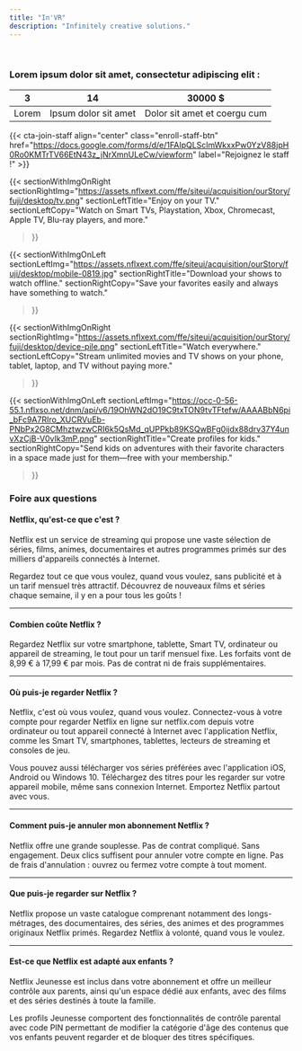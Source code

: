 ```yaml
---
title: "In'VR"
description: "Infinitely creative solutions."
---
```


&nbsp;
### Lorem ipsum dolor sit amet, consectetur adipiscing elit :

| 3 | 14 | 30000 $ |
| :-: | :-: | :-: |
| Lorem | Ipsum dolor sit amet | Dolor sit amet et coergu cum |

{{< cta-join-staff align="center" class="enroll-staff-btn" href="https://docs.google.com/forms/d/e/1FAIpQLSclmWkxxPw0YzV88jpH0Ro0KMTrTV66EtN43z_jNrXmnULeCw/viewform" label="Rejoignez le staff !" >}}
&nbsp;
&nbsp;

{{< sectionWithImgOnRight
  sectionRightImg="https://assets.nflxext.com/ffe/siteui/acquisition/ourStory/fuji/desktop/tv.png"
  sectionLeftTitle="Enjoy on your TV."
  sectionLeftCopy="Watch on Smart TVs, Playstation, Xbox, Chromecast, Apple TV, Blu-ray players, and more."
>}}

{{< sectionWithImgOnLeft
  sectionLeftImg="https://assets.nflxext.com/ffe/siteui/acquisition/ourStory/fuji/desktop/mobile-0819.jpg"
  sectionRightTitle="Download your shows to watch offline."
  sectionRightCopy="Save your favorites easily and always have something to watch."
>}}

{{< sectionWithImgOnRight
  sectionRightImg="https://assets.nflxext.com/ffe/siteui/acquisition/ourStory/fuji/desktop/device-pile.png"
  sectionLeftTitle="Watch everywhere."
  sectionLeftCopy="Stream unlimited movies and TV shows on your phone, tablet, laptop, and TV without paying more."
>}}

{{< sectionWithImgOnLeft
  sectionLeftImg="https://occ-0-56-55.1.nflxso.net/dnm/api/v6/19OhWN2dO19C9txTON9tvTFtefw/AAAABbN6pi_bFc9A7RIro_XUCRVuEb-PNbPx2G8CMhztwzwCRI6k5QsMd_qUPPkb89KSQwBFg0ijdx88drv37Y4unvXzCjB-V0vIk3mP.png"
  sectionRightTitle="Create profiles for kids."
  sectionRightCopy="Send kids on adventures with their favorite characters in a space made just for them—free with your membership."
>}}
&nbsp;
&nbsp;

### Foire aux questions

#### Netflix, qu'est-ce que c'est ?

Netflix est un service de streaming qui propose une vaste sélection de séries, films, animes, documentaires et autres programmes primés sur des milliers d'appareils connectés à Internet.

Regardez tout ce que vous voulez, quand vous voulez, sans publicité et à un tarif mensuel très attractif. Découvrez de nouveaux films et séries chaque semaine, il y en a pour tous les goûts !

---

#### Combien coûte Netflix ?

Regardez Netflix sur votre smartphone, tablette, Smart TV, ordinateur ou appareil de streaming, le tout pour un tarif mensuel fixe. Les forfaits vont de 8,99 € à 17,99 € par mois. Pas de contrat ni de frais supplémentaires.

---

#### Où puis-je regarder Netflix ?

 Netflix, c'est où vous voulez, quand vous voulez. Connectez-vous à votre compte pour regarder Netflix en ligne sur netflix.com depuis votre ordinateur ou tout appareil connecté à Internet avec l'application Netflix, comme les Smart TV, smartphones, tablettes, lecteurs de streaming et consoles de jeu.

Vous pouvez aussi télécharger vos séries préférées avec l'application iOS, Android ou Windows 10. Téléchargez des titres pour les regarder sur votre appareil mobile, même sans connexion Internet. Emportez Netflix partout avec vous.

---

#### Comment puis-je annuler mon abonnement Netflix ?

Netflix offre une grande souplesse. Pas de contrat compliqué. Sans engagement. Deux clics suffisent pour annuler votre compte en ligne. Pas de frais d'annulation : ouvrez ou fermez votre compte à tout moment.

---

#### Que puis-je regarder sur Netflix ?

Netflix propose un vaste catalogue comprenant notamment des longs-métrages, des documentaires, des séries, des animes et des programmes originaux Netflix primés. Regardez Netflix à volonté, quand vous le voulez.

---

#### Est-ce que Netflix est adapté aux enfants ?

Netflix Jeunesse est inclus dans votre abonnement et offre un meilleur contrôle aux parents, ainsi qu'un espace dédié aux enfants, avec des films et des séries destinés à toute la famille.

Les profils Jeunesse comportent des fonctionnalités de contrôle parental avec code PIN permettant de modifier la catégorie d'âge des contenus que vos enfants peuvent regarder et de bloquer des titres spécifiques.
